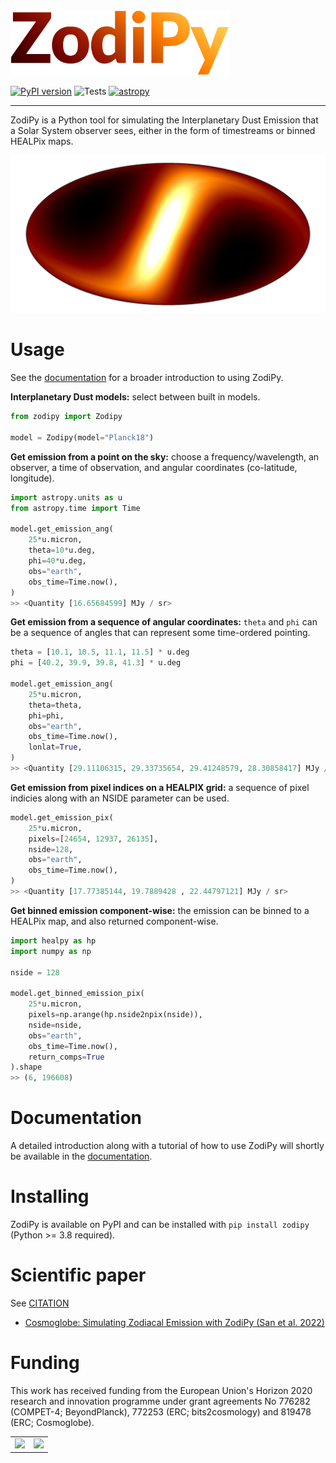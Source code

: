 
<img src="imgs/zodipy_logo.png" width="350">

[![PyPI version](https://badge.fury.io/py/zodipy.svg)](https://badge.fury.io/py/zodipy)
![Tests](https://github.com/MetinSa/zodipy/actions/workflows/tests.yml/badge.svg)
[![astropy](http://img.shields.io/badge/powered%20by-AstroPy-orange.svg?style=flat)](http://www.astropy.org/)


---


ZodiPy is a Python tool for simulating the Interplanetary Dust Emission that a Solar System observer sees, either in the form of timestreams or binned HEALPix maps.

![plot](imgs/zodipy_map.png)


# Usage
See the [documentation](https://zodipy.readthedocs.io/en/latest/) for a broader introduction to using ZodiPy.

**Interplanetary Dust models:** select between built in models.
```python
from zodipy import Zodipy

model = Zodipy(model="Planck18")
```

**Get emission from a point on the sky:** choose a frequency/wavelength, an observer, a time of observation, and angular coordinates (co-latitude, longitude).
```python
import astropy.units as u
from astropy.time import Time

model.get_emission_ang(
    25*u.micron,
    theta=10*u.deg,
    phi=40*u.deg,
    obs="earth",
    obs_time=Time.now(),
)
>> <Quantity [16.65684599] MJy / sr>
```

**Get emission from a sequence of angular coordinates:** `theta` and `phi` can be a sequence of angles that can represent some time-ordered pointing.
```python
theta = [10.1, 10.5, 11.1, 11.5] * u.deg
phi = [40.2, 39.9, 39.8, 41.3] * u.deg

model.get_emission_ang(
    25*u.micron,
    theta=theta,
    phi=phi,
    obs="earth",
    obs_time=Time.now(),
    lonlat=True,
)
>> <Quantity [29.11106315, 29.33735654, 29.41248579, 28.30858417] MJy / sr>
```


**Get emission from pixel indices on a HEALPIX grid:** a sequence of pixel indicies along with an NSIDE parameter can be used.
```python
model.get_emission_pix(
    25*u.micron,
    pixels=[24654, 12937, 26135],
    nside=128,
    obs="earth",
    obs_time=Time.now(),
)
>> <Quantity [17.77385144, 19.7889428 , 22.44797121] MJy / sr>
```

**Get binned emission component-wise:** the emission can be binned to a HEALPix map, and also returned component-wise.
```python
import healpy as hp
import numpy as np

nside = 128

model.get_binned_emission_pix(
    25*u.micron,
    pixels=np.arange(hp.nside2npix(nside)),
    nside=nside,
    obs="earth",
    obs_time=Time.now(),
    return_comps=True
).shape
>> (6, 196608)
```

# Documentation
A detailed introduction along with a tutorial of how to use ZodiPy will shortly be available in the [documentation](https://zodipy.readthedocs.io/en/latest/).
# Installing
ZodiPy is available on PyPI and can be installed with ``pip install zodipy`` (Python >= 3.8 required).

# Scientific paper
See [CITATION](https://github.com/Cosmoglobe/zodipy/blob/dev/CITATION.bib)

- [Cosmoglobe: Simulating Zodiacal Emission with ZodiPy (San et al. 2022)](https://arxiv.org/abs/2205.12962)

# Funding
This work has received funding from the European Union's Horizon 2020 research and innovation programme under grant agreements No 776282 (COMPET-4; BeyondPlanck), 772253 (ERC; bits2cosmology) and 819478 (ERC; Cosmoglobe).

<table align="center">
    <tr>
        <td><img src="https://user-images.githubusercontent.com/28634670/170697040-d5ec2935-29d0-4847-8999-9bc4eaa59e56.jpeg" height="200"></td>
        <td><img src="https://user-images.githubusercontent.com/28634670/170697140-b010aa69-9f9a-44c0-b702-8a05ec0b6d3e.jpeg" height="200"></td>
    </tr>
</table>